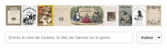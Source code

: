 <!-- Tìm kiếm Tác giả, Tác phẩm và Thể loại -->
![Image](./asset/frise_luce.png)

<div style="display: flex; align-items: center;">
    <input type="text" id="search-input" placeholder="Entrez le nom de l'auteur, le titre de l'œuvre ou le genre" style="flex: 1; padding: 10px; border: 1px solid #ccc; border-radius: 5px; margin-right: 10px;">
    <select id="search-type" style="padding: 10px; border: 1px solid #ccc; border-radius: 5px; background-color: #f9f9f9;">
        <option value="author">Auteur</option>
        <option value="work">Titre</option>
        <option value="genre">Genre</option>
    </select>
</div>
<div id="search-results" style="margin-top: 20px;"></div>



<style>
    #search-results div {
        margin-bottom: 20px;
        padding: 10px;
        border: 1px solid #ddd;
        border-radius: 5px;
        background-color: #f9f9f9;
        cursor: pointer;
    }
</style>

<script src="https://cdnjs.cloudflare.com/ajax/libs/lunr.js/2.3.9/lunr.min.js"></script>

<script>
    let idx;
    let documents;

    // Tải dữ liệu JSON
    fetch('Base_Luce.json')
        .then(response => response.json())
        .then(data => {
            documents = data;
            createIndex();
        });

    function createIndex() {
        const searchType = document.getElementById('search-type').value;

        idx = lunr(function () {
            this.ref('id');
            
            if (searchType === 'author') {
                this.field('prénom auteur');
                this.field('auteurMIN');
            } else if (searchType === 'work') {
                this.field('titre');
            } else if (searchType === 'genre') {
                this.field('genre');
            }

            documents.forEach((doc, idx) => {
                this.add({ ...doc, id: idx });
            });
        });

        performSearch();
    }

    function performSearch() {
        const query = document.getElementById('search-input').value;
        const results = idx.search(query);
        const resultsDiv = document.getElementById('search-results');
        resultsDiv.innerHTML = '';

        if (results.length > 0) {
            results.forEach(result => {
                const doc = documents[result.ref];
                const resultItem = document.createElement('div');

                resultItem.addEventListener('click', () => {
                    window.location.href = `detailPage.html?id=${result.ref}`;
                });

                const auteur = `${doc["prénom auteur"] || ""} ${doc["auteurMIN"] || ""}`.replace(/\bnull\b/gi, "").trim();
                const titre = doc["titre"] || "";
                const date = doc["date"] || "";
                const editeur = doc["éditeur"] || "";
                const lieu = doc["lieu"] || "";
                const genre = doc["genre"] || "";

                resultItem.innerHTML = `
                    <strong>Auteur:</strong> ${auteur} <br>
                    <strong>Titre:</strong> ${titre} <br>
                    <strong>Édition:</strong> ${editeur} <br>
                    <strong>Lieu:</strong> ${lieu} <br>
                    <strong>Année:</strong> ${date} <br>
                    <strong>catégorie:</strong> ${genre}
                `;
                resultsDiv.appendChild(resultItem);
            });
        } else {
            resultsDiv.innerHTML = '<p>Aucun résultat trouvé.</p>';
        }
    }

    document.getElementById('search-type').addEventListener('change', createIndex);
    document.getElementById('search-input').addEventListener('input', performSearch);
</script>
